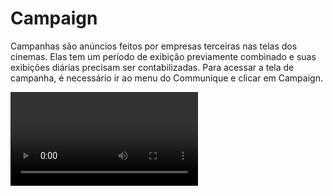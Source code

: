 # Campaign

<a>Campanhas são anúncios feitos por empresas terceiras nas telas dos cinemas. Elas tem um período de exibição previamente combinado e suas exibições diárias precisam ser contabilizadas.
Para acessar a tela de campanha, é necessário ir ao menu do Communique e clicar em Campaign.</a>

<video src="../videos/Campanha.mp4" xmlns="" preview-src="acesso-campanha.png"/>

As mídias a serem exibidas precisam ser previamente upadas e o player group criado antes da criação da campanha que é realizada ao clicar no botão <img src="add.png"/>

<img src="Campanha.png"/>

<list type="decimal">
            <li>Name
                <list type="bullet">
                    <li>Nome da campanha.</li></list>
            </li>
            <li>Description
                <list type="bullet">
                    <li>Descrição da campanha ou do conteúdo.</li></list>
            </li>
            <li>Insertion by Day
                <list type="bullet">
                    <li>Número de vezes que a campanha será exibida por dia. O player contabilizará esse número baseado no conteúdo que já está programado na playlist. Caso esse campo não seja preenchido, a campanha seguirá a programação normal da playlist.</li></list>
            </li>
            <li>Client
                <list type="bullet">
                    <li>Seleção do cliente responsável por essa <i>campanha</i></li></list>
            </li>
            <li>Advertiser
                <list type="bullet">
                    <li>Seleção do anunciante. Caso ele ainda não esteja no sistema, é possível criar clicando no icone + ao lado</li></list>
            </li>
            <li>Player Group
                <list type="bullet">
                    <li>Seleção do player group criado para a campanha.</li></list>
            </li>
            <li>Campaign Schedule
                <list type="bullet">
                    <li>Período de duração da campanha. Caso seja necessário, ele poderá ser alterado até um dia antes do início da campanha.</li></list>
            </li>
            <li>Week Days
                <list type="bullet">
                    <li>Dias da semana em que a campanha será exibida.</li></list>
            </li>
</list>

Após o preenchimento dos campos, a página para seleção de mídias estará disponível. A mídia pode ser filtrada por nome, media type e client.

<img src="Campanha2.png"/>

Logo depois, o Communique exibirá um resumo da campanha para verificação das informações antes da criação.

<img src="Resumo-Campanha.png"/>